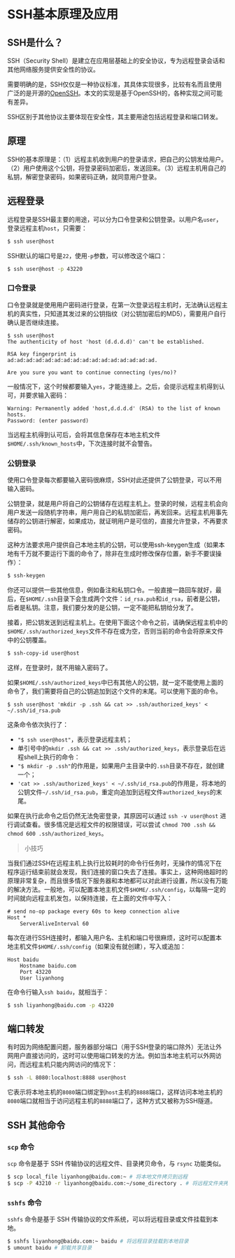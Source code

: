# SSH基本原理及应用

## SSH是什么？

SSH（Security Shell）是建立在应用层基础上的安全协议，专为远程登录会话和其他网络服务提供安全性的协议。

需要明确的是，SSH仅仅是一种协议标准，其具体实现很多，比较有名而且使用广泛的是开源的[OpenSSH](http://www.openssh.com/)。本文的实现是基于OpenSSH的，各种实现之间可能有差异。

SSH区别于其他协议主要体现在安全性，其主要用途包括远程登录和端口转发。

## 原理

SSH的基本原理是：（1）远程主机收到用户的登录请求，把自己的公钥发给用户。（2）用户使用这个公钥，将登录密码加密后，发送回来。（3）远程主机用自己的私钥，解密登录密码，如果密码正确，就同意用户登录。

## 远程登录

远程登录是SSH最主要的用途，可以分为口令登录和公钥登录。以用户名`user`，登录远程主机`host`，只需要：

```bash
$ ssh user@host
```

SSH默认的端口号是`22`，使用`-p`参数，可以修改这个端口：

```bash
$ ssh user@host -p 43220
``` 

### 口令登录

口令登录就是使用用户密码进行登录，在第一次登录远程主机时，无法确认远程主机的真实性，只知道其发过来的公钥指纹（对公钥加密后的MD5），需要用户自行确认是否继续连接。

```
$ ssh user@host
The authenticity of host 'host (d.d.d.d)' can't be established.

RSA key fingerprint is ad:ad:ad:ad:ad:ad:ad:ad:ad:ad:ad:ad:ad:ad:ad:ad.

Are you sure you want to continue connecting (yes/no)?
```

一般情况下，这个时候都要输入`yes`，才能连接上。之后，会提示远程主机得到认可，并要求输入密码：

```
Warning: Permanently added 'host,d.d.d.d' (RSA) to the list of known hosts.
Password: (enter password)
```

当远程主机得到认可后，会将其信息保存在本地主机文件`$HOME/.ssh/known_hosts`中，下次连接时就不会警告。

### 公钥登录

使用口令登录每次都要输入密码很麻烦，SSH对此还提供了公钥登录，可以不用输入密码。

公钥登录，就是用户将自己的公钥储存在远程主机上。登录的时候，远程主机会向用户发送一段随机字符串，用户用自己的私钥加密后，再发回来。远程主机用事先储存的公钥进行解密，如果成功，就证明用户是可信的，直接允许登录，不再要求密码。

这种方法要求用户提供自己本地主机的公钥，可以使用ssh-keygen生成（如果本地有千万就不要运行下面的命令了，除非在生成时修改保存位置，新手不要误操作）：

```bash
$ ssh-keygen
```

你还可以提供一些其他信息，例如备注和私钥口令。一般直接一路回车就好，最后，在`$HOME/.ssh`目录下会生成两个文件：`id_rsa.pub`和`id_rsa`，前者是公钥，后者是私钥。注意，我们要分发的是公钥，一定不能把私钥给分发了。

接着，把公钥发送到远程主机上。在使用下面这个命令之前，请确保远程主机中的`$HOME/.ssh/authorized_keys`文件不存在或为空，否则当前的命令会将原来文件中的公钥覆盖。

```bash
$ ssh-copy-id user@host
```

这样，在登录时，就不用输入密码了。

如果`$HOME/.ssh/authorized_keys`中已有其他人的公钥，就一定不能使用上面的命令了，我们需要将自己的公钥追加到这个文件的末尾。可以使用下面的命令。

```
$ ssh user@host 'mkdir -p .ssh && cat >> .ssh/authorized_keys' < ~/.ssh/id_rsa.pub
```

这条命令依次执行了：

- `"$ ssh user@host"`，表示登录远程主机；
- 单引号中的`mkdir .ssh && cat >> .ssh/authorized_keys`，表示登录后在远程shell上执行的命令：
- `"$ mkdir -p .ssh"`的作用是，如果用户主目录中的`.ssh`目录不存在，就创建一个；
- `'cat >> .ssh/authorized_keys' < ~/.ssh/id_rsa.pub`的作用是，将本地的公钥文件`~/.ssh/id_rsa.pub`，重定向追加到远程文件`authorized_keys`的末尾。

如果在执行此命令之后仍然无法免密登录，其原因可以通过 `ssh -v user@host` 进行调试查看。很多情况是远程文件的权限错误，可以尝试 `chmod 700 .ssh && chmod 600 .ssh/authorized_keys`。

> 小技巧

当我们通过SSH在远程主机上执行比较耗时的命令行任务时，无操作的情况下在程序运行结束前就会发现，我们连接的窗口失去了连接。事实上，这种网络超时的原理非常复杂，而且很多情况下服务器和本地都可以对此进行设置，所以没有万能的解决方法。一般地，可以配置本地主机文件`$HOME/.ssh/config`，以每隔一定的时间就向远程主机发包，以保持连接，在上面的文件中写入：

```
# send no-op package every 60s to keep connection alive
Host *
    ServerAliveInterval 60
```

每次在进行SSH连接时，都输入用户名、主机和端口号很麻烦，这时可以配置本地主机文件`$HOME/.ssh/config`（如果没有就创建），写入或追加：

```
Host baidu
    Hostname baidu.com
    Port 43220
    User liyanhong
```

在命令行输入`ssh baidu`，就相当于：

```bash
$ ssh liyanhong@baidu.com -p 43220
```

## 端口转发

有时因为网络配置问题，服务器部分端口（用于SSH登录的端口除外）无法让外网用户直接访问的，这时可以使用端口转发的方法。例如当本地主机可以外网访问，而远程主机只能内网访问的情况下：

```bash
$ ssh -L 8080:localhost:8888 user@host
```

它表示将本地主机的`8080`端口绑定到`host`主机的`8888`端口，这样访问本地主机的`8080`端口就相当于访问远程主机的`8888`端口了，这种方式又被称为SSH隧道。

## SSH 其他命令

### `scp` 命令

`scp` 命令是基于 SSH 传输协议的远程文件、目录拷贝命令，与 `rsync` 功能类似。

```sh
$ scp local_file liyanhong@baidu.com:~ # 将本地文件拷贝到远程
$ scp -P 43210 -r liyanhong@baidu.com:~/some_directory . # 将远程文件夹拷贝到本地
```

### `sshfs` 命令

`sshfs` 命令是基于 SSH 传输协议的文件系统，可以将远程目录或文件挂载到本地。

```bash
$ sshfs liyanhong@baidu.com:~ baidu # 将远程目录挂载到本地目录
$ umount baidu # 卸载共享目录
```
